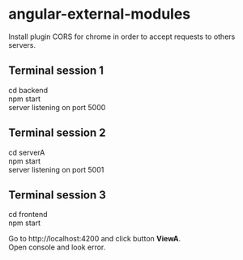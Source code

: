 # angular-external-modules

Install plugin CORS for chrome in order to accept requests to others servers.

## Terminal session 1  
cd backend  
npm start  
server listening on port 5000  

## Terminal session 2  
cd serverA  
npm start  
server listening on port 5001  

## Terminal session 3  
cd frontend  
npm start  

Go to http://localhost:4200 and click button **ViewA**.  
Open console and look error.
